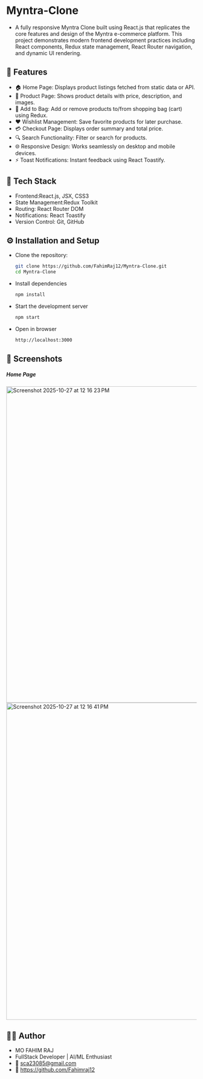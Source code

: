# Myntra-Clone
- A fully responsive Myntra Clone built using React.js that replicates the core features and design of the Myntra e-commerce platform.
This project demonstrates modern frontend development practices including React components, Redux state management, React Router navigation, and dynamic UI rendering.

## 🚀 Features
- 🏠 Home Page: Displays product listings fetched from static data or API.
- 🧥 Product Page: Shows product details with price, description, and images.
- 🛒 Add to Bag: Add or remove products to/from shopping bag (cart) using Redux.
- ❤️ Wishlist Management: Save favorite products for later purchase.
- 💳 Checkout Page: Displays order summary and total price.
- 🔍 Search Functionality: Filter or search for products.
- 🌐 Responsive Design: Works seamlessly on desktop and mobile devices.
- ⚡ Toast Notifications: Instant feedback using React Toastify.

## 🧰 Tech Stack
- Frontend:React.js, JSX, CSS3
- State Management:Redux Toolkit
- Routing: React Router DOM
- Notifications: React Toastify
- Version Control: Git, GitHub

## ⚙️ Installation and Setup

- Clone the repository:
   ```bash
  git clone https://github.com/FahimRaj12/Myntra-Clone.git
  cd Myntra-Clone
- Install dependencies
  ```bash
  npm install
- Start the development server
  ```bash
  npm start
- Open in browser
  ```bash
  http://localhost:3000

## 📸 Screenshots
##### Home Page
<img width="1469" height="835" alt="Screenshot 2025-10-27 at 12 16 23 PM" src="https://github.com/user-attachments/assets/2a04b316-2b0a-4429-9435-b07a4195586f" /><img width="1470" height="837" alt="Screenshot 2025-10-27 at 12 16 41 PM" src="https://github.com/user-attachments/assets/9d163c7b-36a3-4700-b402-f3eb5705d96a" />



   
## 🧑‍💻 Author
- MO FAHIM RAJ
- FullStack Developer | AI/ML Enthusiast
- 📧 sca23085@gmail.com
- 🔗 https://github.com/Fahimraj12
